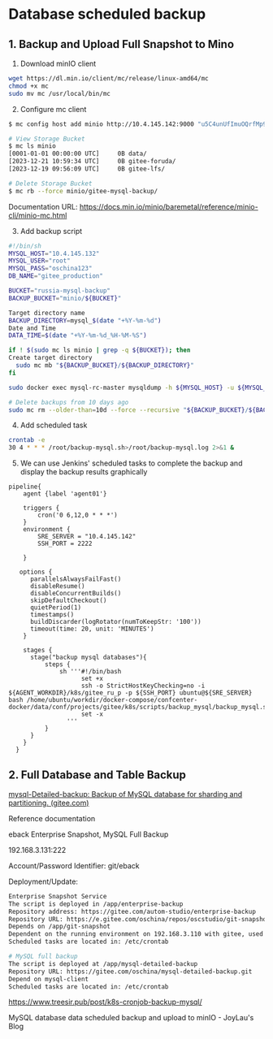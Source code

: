 # Database scheduled backup

## 1. Backup and Upload Full Snapshot to Mino

1. Download minIO client

```sh
wget https://dl.min.io/client/mc/release/linux-amd64/mc
chmod +x mc
sudo mv mc /usr/local/bin/mc
```



2. Configure mc client

```sh
$ mc config host add minio http://10.4.145.142:9000 "u5C4unUfImuOQrfMp9OU" "dZGu9loZ6xJNguXP9aKjA0cW9fIQFzh8BpMjMSPn"

# View Storage Bucket
$ mc ls minio
[0001-01-01 00:00:00 UTC]     0B data/
[2023-12-21 10:59:34 UTC]     0B gitee-foruda/
[2023-12-19 09:56:09 UTC]     0B gitee-lfs/

# Delete Storage Bucket
$ mc rb --force minio/gitee-mysql-backup/
```

Documentation URL: https://docs.min.io/minio/baremetal/reference/minio-cli/minio-mc.html



3. Add backup script

```sh
#!/bin/sh
MYSQL_HOST="10.4.145.132"
MYSQL_USER="root"
MYSQL_PASS="oschina123"
DB_NAME="gitee_production"

BUCKET="russia-mysql-backup"
BACKUP_BUCKET="minio/${BUCKET}"

Target directory name
BACKUP_DIRECTORY=mysql_$(date "+%Y-%m-%d")
Date and Time
DATA_TIME=$(date "+%Y-%m-%d_%H-%M-%S")

if ! $(sudo mc ls minio | grep -q ${BUCKET}); then
Create target directory
  sudo mc mb "${BACKUP_BUCKET}/${BACKUP_DIRECTORY}"
fi

sudo docker exec mysql-rc-master mysqldump -h ${MYSQL_HOST} -u ${MYSQL_USER} -p${MYSQL_PASS} ${DB_NAME} --single-transaction | gzip | sudo mc pipe --attr "Artist=mysql" "${BACKUP_BUCKET}/${BACKUP_DIRECTORY}/${DB_NAME}-$(date "+%Y-%m-%d_%H-%M-%S").sql.gz"

# Delete backups from 10 days ago
sudo mc rm --older-than=10d --force --recursive "${BACKUP_BUCKET}/${BACKUP_DIRECTORY}/"
```





4. Add scheduled task

```sh
crontab -e
30 4 * * * /root/backup-mysql.sh>/root/backup-mysql.log 2>&1 &
```



5. We can use Jenkins' scheduled tasks to complete the backup and display the backup results graphically

```
pipeline{
    agent {label 'agent01'}

    triggers {
        cron('0 6,12,0 * * *')
    }
    environment {
        SRE_SERVER = "10.4.145.142"
        SSH_PORT = 2222

    }

   options {
      parallelsAlwaysFailFast()
      disableResume()
      disableConcurrentBuilds()
      skipDefaultCheckout()
      quietPeriod(1)
      timestamps()
      buildDiscarder(logRotator(numToKeepStr: '100'))
      timeout(time: 20, unit: 'MINUTES')
    }

    stages {
      stage("backup mysql databases"){
          steps {
              sh '''#!/bin/bash
                    set +x
                    ssh -o StrictHostKeyChecking=no -i ${AGENT_WORKDIR}/k8s/gitee_ru_p -p ${SSH_PORT} ubuntu@${SRE_SERVER} bash /home/ubuntu/workdir/docker-compose/confcenter-docker/data/conf/projects/gitee/k8s/scripts/backup_mysql/backup_mysql.sh
                    set -x
                '''
          }
      }
    }
  }
```







## 2. Full Database and Table Backup

[mysql-Detailed-backup: Backup of MySQL database for sharding and partitioning. (gitee.com)](https://gitee.com/oschina/mysql-detailed-backup)







Reference documentation

eback Enterprise Snapshot, MySQL Full Backup

192.168.3.131:222

Account/Password Identifier: git/eback

Deployment/Update:

```sh
Enterprise Snapshot Service
The script is deployed in /app/enterprise-backup
Repository address: https://gitee.com/autom-studio/enterprise-backup
Repository URL: https://e.gitee.com/oschina/repos/oscstudio/git-snapshot
Depends on /app/git-snapshot
Dependent on the running environment on 192.168.3.110 with gitee, used for remote execution of rake tasks, exporting the list of paid repositories that need to be snapshot, requires SSH keyless login
Scheduled tasks are located in: /etc/crontab

# MySQL full backup
The script is deployed at /app/mysql-detailed-backup
Repository URL: https://gitee.com/oschina/mysql-detailed-backup.git
Depend on mysql-client
Scheduled tasks are located in: /etc/crontab
```

https://www.treesir.pub/post/k8s-cronjob-backup-mysql/

MySQL database data scheduled backup and upload to minIO - JoyLau's Blog